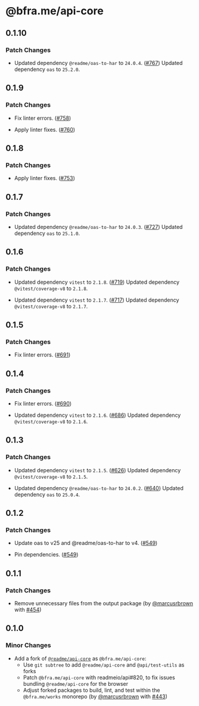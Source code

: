 # @bfra.me/api-core

## 0.1.10
### Patch Changes


- Updated dependency `@readme/oas-to-har` to `24.0.4`. ([#767](https://github.com/bfra-me/works/pull/767))
  Updated dependency `oas` to `25.2.0`.

## 0.1.9
### Patch Changes


- Fix linter errors. ([#758](https://github.com/bfra-me/works/pull/758))


- Apply linter fixes. ([#760](https://github.com/bfra-me/works/pull/760))

## 0.1.8
### Patch Changes


- Apply linter fixes. ([#753](https://github.com/bfra-me/works/pull/753))

## 0.1.7
### Patch Changes


- Updated dependency `@readme/oas-to-har` to `24.0.3`. ([#727](https://github.com/bfra-me/works/pull/727))
  Updated dependency `oas` to `25.1.0`.

## 0.1.6
### Patch Changes


- Updated dependency `vitest` to `2.1.8`. ([#719](https://github.com/bfra-me/works/pull/719))
  Updated dependency `@vitest/coverage-v8` to `2.1.8`.

- Updated dependency `vitest` to `2.1.7`. ([#717](https://github.com/bfra-me/works/pull/717))
  Updated dependency `@vitest/coverage-v8` to `2.1.7`.

## 0.1.5
### Patch Changes


- Fix linter errors. ([#691](https://github.com/bfra-me/works/pull/691))

## 0.1.4
### Patch Changes


- Fix linter errors. ([#690](https://github.com/bfra-me/works/pull/690))


- Updated dependency `vitest` to `2.1.6`. ([#686](https://github.com/bfra-me/works/pull/686))
  Updated dependency `@vitest/coverage-v8` to `2.1.6`.

## 0.1.3
### Patch Changes


- Updated dependency `vitest` to `2.1.5`. ([#626](https://github.com/bfra-me/works/pull/626))
  Updated dependency `@vitest/coverage-v8` to `2.1.5`.

- Updated dependency `@readme/oas-to-har` to `24.0.2`. ([#640](https://github.com/bfra-me/works/pull/640))
  Updated dependency `oas` to `25.0.4`.

## 0.1.2
### Patch Changes


- Update oas to v25 and @readme/oas-to-har to v4. ([#549](https://github.com/bfra-me/works/pull/549))


- Pin dependencies. ([#549](https://github.com/bfra-me/works/pull/549))

## 0.1.1
### Patch Changes



- Remove unnecessary files from the output package (by [@marcusrbrown](https://github.com/marcusrbrown) with [#454](https://github.com/bfra-me/works/pull/454))

## 0.1.0
### Minor Changes



- Add a fork of [`@readme/api-core`](https://github.com/readmeio/api/tree/main/packages/core) as `@bfra.me/api-core`:  
  - Use `git subtree` to add `@readme/api-core` and `@api/test-utils` as forks
  - Patch `@bfra.me/api-core` with readmeio/api#820, to fix issues bundling `@readme/api-core` for the browser
  - Adjust forked packages to build, lint, and test within the `@bfra.me/works` monorepo (by [@marcusrbrown](https://github.com/marcusrbrown) with [#443](https://github.com/bfra-me/works/pull/443))
